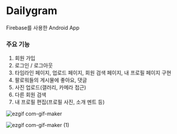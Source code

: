 # Dailygram
Firebase를 사용한 Android App

### 주요 기능
1. 회원 가입
2. 로그인 / 로그아웃
3. 타임라인 페이지, 업로드 페이지, 회원 검색 페이지, 내 프로필 페이지 구현
4. 팔로워들의 게시물에 좋아요, 댓글
5. 사진 업로드(갤러리, 카메라 접근)
6. 다른 회원 검색
7. 내 프로필 편집(프로필 사진, 소개 멘트 등)

![ezgif com-gif-maker](https://user-images.githubusercontent.com/38847724/103166384-c7be5080-4864-11eb-9dd7-ba1e85f66d25.gif)

![ezgif com-gif-maker (1)](https://user-images.githubusercontent.com/38847724/103166404-02c08400-4865-11eb-95d5-e2ec6c181581.gif)

